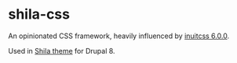 # shila-css

An opinionated CSS framework, heavily influenced by [inuitcss 6.0.0](https://github.com/inuitcss/inuitcss).

Used in [Shila theme](https://github.com/aleksip/shila-drupal-theme) for Drupal 8.
